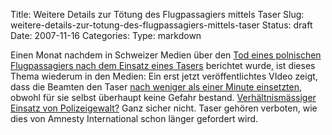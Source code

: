 Title: Weitere Details zur Tötung des Flugpassagiers mittels Taser
Slug: weitere-details-zur-totung-des-flugpassagiers-mittels-taser
Status: draft
Date: 2007-11-16
Categories:
Type: markdown

Einen Monat nachdem in Schweizer Medien über den [Tod eines polnischen Flugpassagiers nach dem Einsatz eines Tasers](http://spinlock.ch/blog/2007/10/15/aufgebrachter-flugpassagier-mit-taser-getotet/) berichtet wurde, ist dieses Thema wiederum in den Medien: Ein erst jetzt veröffentlichtes VIdeo zeigt, dass die Beamten den Taser [nach weniger als einer Minute einsetzten](http://www.tagesanzeiger.ch/dyn/news/ausland/813798.html), obwohl für sie selbst überhaupt keine Gefahr bestand. [Verhältnismässiger Einsatz von Polizeigewalt?](http://spinlock.ch/blog/2007/10/08/ungefahrliche-taser/) Ganz sicher nicht. Taser gehören verboten, wie dies von Amnesty International schon länger gefordert wird.
